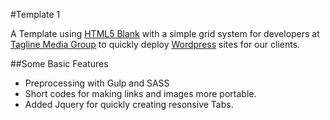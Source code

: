 #Template 1

A Template using [HTML5 Blank](http://html5blank.com/) with a simple grid system for developers at [Tagline Media Group](http://taglinegroup.com) to quickly deploy [Wordpress](https://wordpress.org) sites for our clients. 

##Some Basic Features
* Preprocessing with Gulp and SASS
* Short codes for making links and images more portable.
* Added Jquery for quickly creating resonsive Tabs.

